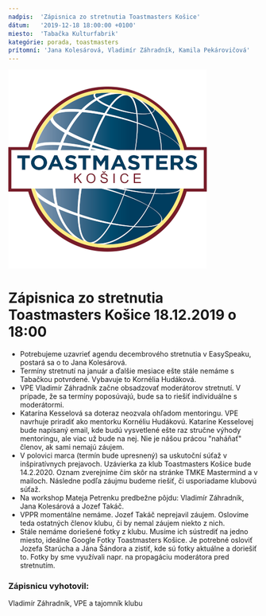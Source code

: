 ```yaml
---
nadpis:  'Zápisnica zo stretnutia Toastmasters Košice'
dátum:   '2019-12-18 18:00:00 +0100'
miesto:  'Tabačka Kulturfabrik'
kategórie: porada, toastmasters
prítomní: 'Jana Kolesárová, Vladimír Záhradník, Kamila Pekárovičová'
---
```


![alt text][logo]
# Zápisnica zo stretnutia Toastmasters Košice 18.12.2019 o 18:00
- Potrebujeme uzavrieť agendu decembrového stretnutia v EasySpeaku, postará sa o to Jana Kolesárová.
- Termíny stretnutí na január a ďalšie mesiace ešte stále nemáme s Tabačkou potvrdené. Vybavuje to Kornélia Hudáková.
- VPE Vladimír Záhradník začne obsadzovať moderátorov stretnutí. V prípade, že sa termíny poposúvajú, bude sa to riešiť individuálne s moderátormi.
- Katarína Kesselová sa doteraz neozvala ohľadom mentoringu. VPE navrhuje priradiť ako mentorku Kornéliu Hudákovú. Kataríne Kesselovej bude napísaný email, kde budú vysvetlené ešte raz stručne výhody mentoringu, ale viac už bude na nej. Nie je nášou prácou "naháňať" členov, ak sami nemajú záujem.
- V polovici marca (termín bude upresnený) sa uskutoční súťaž v inšpiratívnych prejavoch. Uzávierka za klub Toastmasters Košice bude 14.2.2020. Oznam zverejníme čím skôr na stránke TMKE Mastermind a v mailoch. Následne podľa záujmu budeme riešiť, či usporiadame klubovú súťaž.
- Na workshop Mateja Petrenku predbežne pôjdu: Vladimír Záhradník, Jana Kolesárová a Jozef Takáč.
- VPPR momentálne nemáme. Jozef Takáč neprejavil záujem. Oslovíme teda ostatných členov klubu, či by nemal záujem niekto z nich.
- Stále nemáme doriešené fotky z klubu. Musíme ich sústrediť na jedno miesto, ideálne Google Fotky Toastmasters Košice. Je potrebné osloviť Jozefa Starúcha a Jána Šándora a zistiť, kde sú fotky aktuálne a doriešiť to. Fotky by sme využívali napr. na propagáciu moderátora pred stretnutím.

### Zápisnicu vyhotovil:
Vladimír Záhradník,
VPE a tajomník klubu

[logo]: https://github.com/toastmasters-kosice/graficke-podklady/raw/main/Log%C3%A1/%C5%A0tandardn%C3%A9%20zmen%C5%A1en%C3%A9%20logo%20TMKE.png "Logo Toastmasters Košice"
